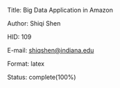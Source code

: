 Title: Big Data Application in Amazon

Author: Shiqi Shen

HID: 109

E-mail: shiqshen@indiana.edu

Format: latex 

Status: complete(100%)